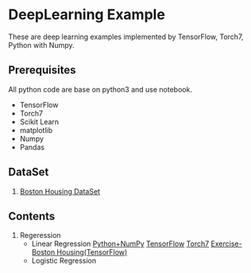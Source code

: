 # DeepLearning Example

These are deep learning examples implemented by TensorFlow, Torch7, Python with Numpy. 


## Prerequisites

All python code are base on python3 and use notebook. 

- TensorFlow
- Torch7
- Scikit Learn
- matplotlib
- Numpy
- Pandas

## DataSet

1. [Boston Housing DataSet](https://archive.ics.uci.edu/ml/datasets/Housing)

## Contents

1. Regeression
	- Linear Regression
	[Python+NumPy](https://github.com/DongjunLee/DeepLearning-Example/blob/master/1.%20Regression/Linear%20Regression/Python%2BNumpy%20-%20Linear%20Regression%20Tutorial.ipynb)
	[TensorFlow](https://github.com/DongjunLee/DeepLearning-Example/blob/master/1.%20Regression/Linear%20Regression/TensorFlow%20-%20Linear%20Regression%20Tutorial.ipynb) 
	[Torch7](https://github.com/DongjunLee/DeepLearning-Example/blob/master/1.%20Regression/Linear%20Regression/Torch%20-%20Linear%20Regression%20Tutorial.ipynb)
	[Exercise-Boston Housing(TensorFlow)](https://github.com/DongjunLee/DeepLearning-Example/blob/master/1.%20Regression/Linear%20Regression/Boston%20Housing%20Problem-TensorFlow.ipynb)
	- Logistic Regression	

